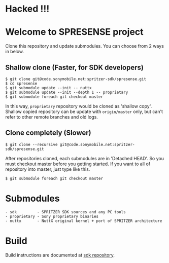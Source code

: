 # Hacked !!!

# Welcome to SPRESENSE project

Clone this repository and update submodules. You can choose from 2 ways in below.

## Shallow clone (Faster, for SDK developers)

```
$ git clone git@code.sonymobile.net:spritzer-sdk/spresense.git
$ cd spresense
$ git submodule update --init -- nuttx
$ git submodule update --init --depth 1 -- proprietary
$ git submodule foreach git checkout master
```

In this way, `proprietary` repository would be cloned as 'shallow copy'.
Shallow copied repository can be update with `origin/master` only, but can't
refer to other remote branches and old logs.

## Clone completely (Slower)

```
$ git clone --recursive git@code.sonymobile.net:spritzer-sdk/spresense.git
```

After repositories cloned, each submodules are in 'Detached HEAD'.
So you must checkout master before you getting started.
If you want to all of repository into master, just type like this.

```
$ git submodule foreach git checkout master
```

# Submodules

```
- sdk         - SPRITZER SDK sources and any PC tools
- proprietary - Sony proprietary binaries
- nuttx       - NuttX original kernel + port of SPRITZER architecture
```

# Build

Build instructions are documented at [sdk repository](http://code.sonymobile.net/spritzer-sdk/sdk).
